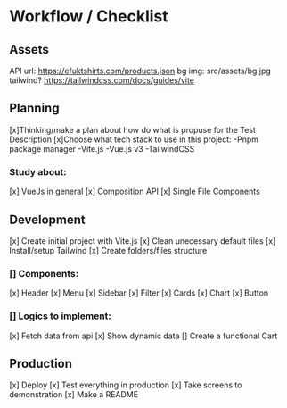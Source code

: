 # Workflow / Checklist

## Assets
API url: https://efuktshirts.com/products.json
bg img: src/assets/bg.jpg
tailwind? https://tailwindcss.com/docs/guides/vite

## Planning

[x]Thinking/make a plan about how do what is propuse for the Test Description
[x]Choose what tech stack to use in this project:
-Pnpm package manager
-Vite.js
-Vue.js v3
-TailwindCSS

### Study about:

  [x] VueJs in general
  [x] Composition API
  [x] Single File Components

## Development

[x] Create initial project with Vite.js
[x] Clean unecessary default files
[x] Install/setup Tailwind
[x] Create folders/files structure

### [] Components:
[x] Header
[x] Menu
[x] Sidebar
[x] Filter
[x] Cards
[x] Chart
[x] Button


### [] Logics to implement:
[x] Fetch data from api
[x] Show dynamic data
[] Create a functional Cart


## Production

[x] Deploy
[x] Test everything in production
[x] Take screens to demonstration
[x] Make a README
